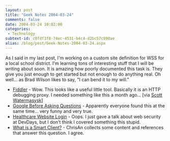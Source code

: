 ```yaml
---
layout: post
title: "Geek Notes 2004-03-24"
comments: false
date: 2004-03-24 10:02:00
categories:
 - Technology
subtext-id: c0fdf3f8-74ec-4531-b4c4-d2bc57c990ae
alias: /blog/post/Geek-Notes-2004-03-24.aspx
---
```



As I said in my last post, I'm working on a custom site definition for WSS for a local school district. I'm learning tons of interesting stuff that I will be writing about soon. It is amazing how poorly documented this task is. They give you just enough to get started but not enough to do anything real. Oh well... as Brad Wilson likes to say, "I can bend it to my will." 

  * [Fiddler](http://www.bayden.com/fiddler/) - Wow. This looks like a useful little tool. Basically it is an HTTP debugging proxy. I needed something like this a month ago... [via [Scott Watermasysk](http://scottwater.com/blog/archive/2004/03/16/Fiddler.aspx)]
  * [Google Before Asking Questions](http://google.endofinternet.net/) - Apparently everyone found this at the same time... very funny and very true.
  * [Healthcare Website Login](http://broken.typepad.com/b/2004/03/unitedhealthcar.html) - Oops. I just gave a talk about web security at DevDays, but I don't think I covered something this stupid.
  * [What is a Smart Client?](http://www.simplegeek.com/permalink.aspx/0eb2e0eb-45ed-438a-8d36-67e5cffb74d0) - ChrisAn collects some content and references that answer this question. I agree.
